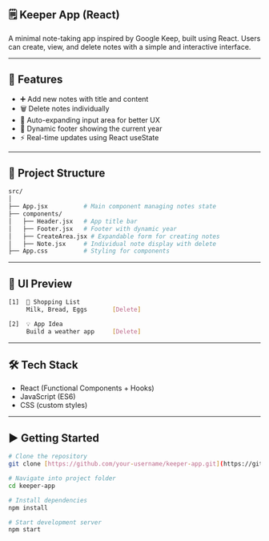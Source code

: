 ## 🗒️ Keeper App (React)

A minimal note-taking app inspired by Google Keep, built using React.
Users can create, view, and delete notes with a simple and interactive interface.

---

## 🚀 Features

- ➕ Add new notes with title and content
- 🗑️ Delete notes individually
- 📄 Auto-expanding input area for better UX
- 📅 Dynamic footer showing the current year
- ⚡ Real-time updates using React useState

---

## 📁 Project Structure

```bash
src/
│
├── App.jsx          # Main component managing notes state
├── components/
│   ├── Header.jsx   # App title bar
│   ├── Footer.jsx   # Footer with dynamic year
│   ├── CreateArea.jsx # Expandable form for creating notes
│   ├── Note.jsx     # Individual note display with delete
├── App.css          # Styling for components
```

---

## 📸 UI Preview

```bash
[1]  📌 Shopping List
     Milk, Bread, Eggs       [Delete]

[2]  💡 App Idea
     Build a weather app     [Delete]
```

---

## 🛠️ Tech Stack

- React (Functional Components + Hooks)
- JavaScript (ES6)
- CSS (custom styles)

---

## ▶️ Getting Started

```bash
# Clone the repository
git clone [https://github.com/your-username/keeper-app.git](https://github.com/MausamGaikwad/React-Keeper-App-Project.git)

# Navigate into project folder
cd keeper-app

# Install dependencies
npm install

# Start development server
npm start
```
